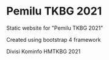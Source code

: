 # Pemilu TKBG 2021

Static website for "Pemilu TKBG 2021"

Created using bootstrap 4 framework

Divisi Kominfo HMTKBG 2021